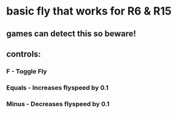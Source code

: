 # basic fly that works for R6 & R15
## games can detect this so beware!

## controls:
### F - Toggle Fly
### Equals - Increases flyspeed by 0.1
### Minus - Decreases flyspeed by 0.1

